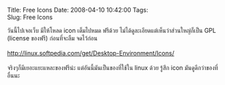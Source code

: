 Title: Free Icons 
Date: 2008-04-10 10:42:00
Tags:  
Slug: Free Icons 


วันนี้ไปเจอเว็บ มีให้โหลด icon เต็มไปหมด ฟรีด้วย ไม่ได้ดูละเอียดแต่เห็นว่าส่วนใหญ่ก็เป็น GPL (license ของฟรี) ก่อนที่จะลืม จดไว้ก่อน<br /><br /><a href="http://linux.softpedia.com/get/Desktop-Environment/Icons/">http://linux.softpedia.com/get/Desktop-Environment/Icons/</a><br /><br />จริงๆก็มีเยอะแยะแหละของฟรีน่ะ แต่อันนี้มันเป็นของที่ใช้ใน linux ด้วย รู้สึก icon มันดูดีกว่าของที่อื่นนะ

